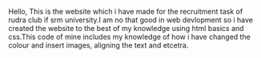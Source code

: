 Hello, This is the website which i have made for the recruitment task of rudra club if srm university.I am no that good in web devlopment so i have created the website to the best of my knowledge using html basics and css.This code of mine includes my knowledge of how i have changed the colour and insert images, aligning the text and etcetra. 
